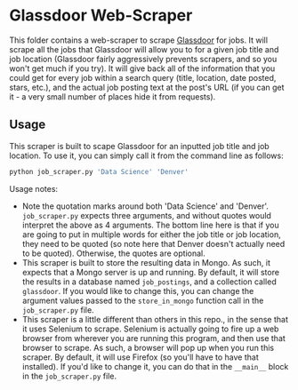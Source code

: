 # Glassdoor Web-Scraper

This folder contains a web-scraper to scrape [Glassdoor](https://www.glassdoor.com/index.htm) for jobs. It will scrape all the jobs that Glassdoor will allow you to for a given job title and job location (Glassdoor fairly aggressively prevents scrapers, and so you won't get much if you try). It will give back all of the information that you could get for every job within a search query (title, location, date posted, stars, etc.), and the actual job posting text at the post's URL (if you can get it - a very small number of places hide it from requests). 

## Usage

This scraper is built to scape Glassdoor for an inputted job title and job location. To use it, you can simply call it from the command line as follows: 

```python 
python job_scraper.py 'Data Science' 'Denver'
```

Usage notes: 
* Note the quotation marks around both 'Data Science' and 'Denver'. `job_scraper.py` expects three arguments, and without quotes would interpret the above as 4 arguments. The bottom line here is that if you are going to put in multiple words for either the job title or job location, they need to be quoted (so note here that Denver doesn't actually need to be quoted). Otherwise, the quotes are optional. 
* This scraper is built to store the resulting data in Mongo. As such, it expects that a Mongo server is up and running. By default, it will store the results in a database named `job_postings`, and a collection called `glassdoor`. If you would like to change this, you can change the argument values passed to the `store_in_mongo` function call in the `job_scraper.py` file.  
* This scraper is a little different than others in this repo., in the sense that it uses Selenium to scrape. Selenium is actually going to fire up a web browser from wherever you are running this program, and then use that browser to scrape. As such, a browser will pop up when you run this scraper. By default, it will use Firefox (so you'll have to have that installed). If you'd like to change it, you can do that in the `__main__` block in the `job_scraper.py` file.  
